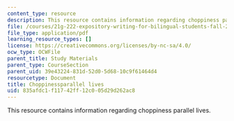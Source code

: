 ```yaml
---
content_type: resource
description: This resource contains information regarding choppiness parallel lives.
file: /courses/21g-222-expository-writing-for-bilingual-students-fall-2002/835afdc1f11742ff12c005d29d262ac8_MIT21G_222F02_choppinesspa.pdf
file_type: application/pdf
learning_resource_types: []
license: https://creativecommons.org/licenses/by-nc-sa/4.0/
ocw_type: OCWFile
parent_title: Study Materials
parent_type: CourseSection
parent_uid: 39e43224-831d-52d0-5d68-10c9f61464d4
resourcetype: Document
title: Choppinessparallel lives
uid: 835afdc1-f117-42ff-12c0-05d29d262ac8
---
```

This resource contains information regarding choppiness parallel lives.